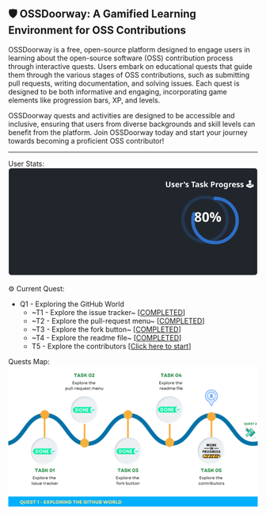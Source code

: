 ## 🛡️ OSSDoorway: A Gamified Learning Environment for OSS Contributions

OSSDoorway is a free, open-source platform designed to engage users in learning about the open-source software (OSS) contribution process through interactive quests. Users embark on educational quests that guide them through the various stages of OSS contributions, such as submitting pull requests, writing documentation, and solving issues. Each quest is designed to be both informative and engaging, incorporating game elements like progression bars, XP, and levels.

OSSDoorway quests and activities are designed to be accessible and inclusive, ensuring that users from diverse backgrounds and skill levels can benefit from the platform. Join OSSDoorway today and start your journey towards becoming a proficient OSS contributor!

---

User Stats:<br>
  ![User Draft Stats](/userCards/draft-1721074718736.svg?)

⚙️ Current Quest: 
  - Q1 - Exploring the GitHub World
    -  ~T1 - Explore the issue tracker~ [[COMPLETED](https://github.com/kkarissa/OSS-Test/issues/3)]
    -  ~T2 - Explore the pull-request menu~ [[COMPLETED](https://github.com/kkarissa/OSS-Test/issues/4)]
    -  ~T3 - Explore the fork button~ [[COMPLETED](https://github.com/kkarissa/OSS-Test/issues/5)]
    -  ~T4 - Explore the readme file~ [[COMPLETED](https://github.com/kkarissa/OSS-Test/issues/6)]
    - T5 - Explore the contributors [[Click here to start](https://github.com/kkarissa/OSS-Test/issues/7)]


Quests Map:
![Quest Map](https://github.com/RESHAPELab/OSS-Doorway/blob/main/map/Q1T5.png)
